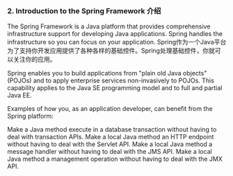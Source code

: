 ### 2. Introduction to the Spring Framework 介绍
The Spring Framework is a Java platform that provides comprehensive infrastructure support for developing Java applications. Spring handles the infrastructure so you can focus on your application.
Spring作为一个Java平台为了支持你开发应用提供了各种各样的基础控件。Spring处理基础控件，你就可以关注你的应用。

Spring enables you to build applications from "plain old Java objects" (POJOs) and to apply enterprise services non-invasively to POJOs. This capability applies to the Java SE programming model and to full and partial Java EE.

Examples of how you, as an application developer, can benefit from the Spring platform:

Make a Java method execute in a database transaction without having to deal with transaction APIs.
Make a local Java method an HTTP endpoint without having to deal with the Servlet API.
Make a local Java method a message handler without having to deal with the JMS API.
Make a local Java method a management operation without having to deal with the JMX API.